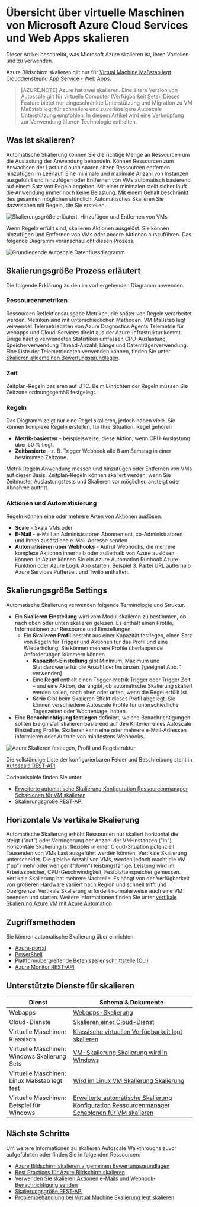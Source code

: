 <properties
    pageTitle="Übersicht über virtuelle Maschinen von Microsoft Azure Cloud Services und Web Apps skalieren | Microsoft Azure"
    description="Übersicht über automatische Skalierung in Microsoft Azure. Gilt für virtuelle Computer, Cloud-Services und webapps."
    authors="rboucher"
    manager="carolz"
    editor=""
    services="monitoring-and-diagnostics"
    documentationCenter="monitoring-and-diagnostics"/>

<tags
    ms.service="monitoring-and-diagnostics"
    ms.workload="na"
    ms.tgt_pltfrm="na"
    ms.devlang="na"
    ms.topic="article"
    ms.date="09/06/2016"
    ms.author="robb"/>

# <a name="overview-of-autoscale-in-microsoft-azure-virtual-machines-cloud-services-and-web-apps"></a>Übersicht über virtuelle Maschinen von Microsoft Azure Cloud Services und Web Apps skalieren

Dieser Artikel beschreibt, was Microsoft Azure skalieren ist, ihren Vorteilen und zu verwenden.  

Azure Bildschirm skalieren gilt nur für [Virtual Machine Maßstab legt](https://azure.microsoft.com/services/virtual-machine-scale-sets/) [Clouddienste](https://azure.microsoft.com/services/cloud-services/)und [App Service - Web Apps](https://azure.microsoft.com/services/app-service/web/).

>[AZURE.NOTE] Azure hat zwei skalieren. Eine ältere Version von Autoscale gilt für virtuelle Computer (Verfügbarkeit Sets). Dieses Feature bietet nur eingeschränkte Unterstützung und Migration zu VM Maßstab legt für schnellere und zuverlässigere Autoscale Unterstützung empfohlen. In diesem Artikel wird eine Verknüpfung zur Verwendung älteren Technologie enthalten.  


## <a name="what-is-autoscale"></a>Was ist skalieren?

Automatische Skalierung können Sie die richtige Menge an Ressourcen um die Auslastung der Anwendung behandeln. Können Ressourcen zum Anwachsen der Last und auch sparen sitzen Ressourcen entfernen hinzufügen im Leerlauf. Eine minimale und maximale Anzahl von Instanzen ausgeführt und hinzufügen oder Entfernen von VMs automatisch basierend auf einem Satz von Regeln angeben. Mit einer minimalen stellt sicher läuft die Anwendung immer noch keine Belastung. Mit einem Gehalt beschränkt des gesamten möglichen stündlich. Automatisches Skalieren Sie dazwischen mit Regeln, die Sie erstellen.

 ![Skalierungsgröße erläutert. Hinzufügen und Entfernen von VMs](./media/monitoring-autoscale-overview/AutoscaleConcept.png)

Wenn Regeln erfüllt sind, skalieren Aktionen ausgelöst. Sie können hinzufügen und Entfernen von VMs oder andere Aktionen auszuführen. Das folgende Diagramm veranschaulicht diesen Prozess.  

 ![Grundlegende Autoscale Datenflussdiagramm](./media/monitoring-autoscale-overview/AutoscaleOverview3.png)


## <a name="autoscale-process-explained"></a>Skalierungsgröße Prozess erläutert
Die folgende Erklärung zu den im vorhergehenden Diagramm anwenden.   

### <a name="resource-metrics"></a>Ressourcenmetriken
Ressourcen Reflektionsausgabe Metriken, die später von Regeln verarbeitet werden. Metriken sind mit unterschiedlichen Methoden.
VM Maßstab legt verwendet Telemetriedaten von Azure Diagnostics Agents Telemetrie für webapps und Cloud-Services direkt aus der Azure-Infrastruktur kommt. Einige häufig verwendeten Statistiken umfassen CPU-Auslastung, Speicherverwendung Thread-Anzahl, Länge und Datenträgerverwendung. Eine Liste der Telemetriedaten verwenden können, finden Sie unter [Skalieren allgemeinen Bewertungsgrundlagen](insights-autoscale-common-metrics.md).

### <a name="time"></a>Zeit
Zeitplan-Regeln basieren auf UTC. Beim Einrichten der Regeln müssen Sie Zeitzone ordnungsgemäß festgelegt.  

### <a name="rules"></a>Regeln
Das Diagramm zeigt nur eine Regel skalieren, jedoch haben viele. Sie können komplexe Regeln erstellen, für Ihre Situation.  Regel gehören  

 - **Metrik-basierten** - beispielsweise, diese Aktion, wenn CPU-Auslastung über 50 % liegt.
 - **Zeitbasierte** - z. B. Trigger Webhook alle 8 am Samstag in einer bestimmten Zeitzone.

Metrik Regeln Anwendung messen und hinzufügen oder Entfernen von VMs auf dieser Basis. Zeitplan-Regeln können skaliert werden, wenn Sie Zeitmuster Auslastungstests und Skalieren vor möglichen ansteigt oder Abnahme auftritt.  


### <a name="actions-and-automation"></a>Aktionen und Automatisierung

Regeln können eine oder mehrere Arten von Aktionen auslösen.

- **Scale** - Skala VMs oder
- **E-Mail** - e-Mail an Administratoren Abonnement, co-Administratoren und Ihnen zusätzliche e-Mail-Adresse senden
- **Automatisieren über Webhooks** - Aufruf Webhooks, die mehrere komplexe Aktionen innerhalb oder außerhalb von Azure auslösen können. In Azure können Sie ein Azure Automation Runbook Azure Funktion oder Azure Logik App starten. Beispiel 3. Partei URL außerhalb Azure Services Pufferzeit und Twilio enthalten.


## <a name="autoscale-settings"></a>Skalierungsgröße Settings
Automatische Skalierung verwenden folgende Terminologie und Struktur.

- Ein **Skalieren Einstellung** wird vom Modul skalieren zu bestimmen, ob nach oben oder unten skalieren gelesen. Es enthält einen Profile, Informationen zur Ressource und Einstellungen.
    - Ein **Skalieren Profil** besteht aus einer Kapazität festlegen, einen Satz von Regeln für Trigger und Aktionen für das Profil und eine Wiederholung. Sie können mehrere Profile überlappende Anforderungen kümmern können.
        - **Kapazität-Einstellung** gibt Minimum, Maximum und Standardwerte für die Anzahl der Instanzen. [geeignet Abb. 1 verwenden]
        - Eine **Regel** enthält einen Trigger-Metrik Trigger oder Trigger Zeit – und eine Aktion, der angibt, ob automatische Skalierung skaliert werden sollen, nach oben oder unten, wenn die Regel erfüllt ist.
        - **Serie** Gibt beim Skalieren Effekt dieses Profil abgelegt. Sie können verschiedene Autoscale Profile für unterschiedliche Tageszeiten oder Wochentage, haben.
- Eine **Benachrichtigung festlegen** definiert, welche Benachrichtigungen sollten Ereignisfall skalieren basierend auf den Kriterien eines Autoscale Einstellung Profile. Skalieren kann eine oder mehrere e-Mail-Adressen informieren oder Aufrufe von mindestens Webhooks.

![Azure Skalieren festlegen, Profil und Regelstruktur](./media/monitoring-autoscale-overview/AzureResourceManagerRuleStructure3.png)

Die vollständige Liste der konfigurierbaren Felder und Beschreibung steht in [Autoscale REST-API](https://msdn.microsoft.com/library/dn931928.aspx).

Codebeispiele finden Sie unter

* [Erweiterte automatische Skalierung Konfiguration Ressourcenmanager Schablonen für VM skalieren](insights-advanced-autoscale-virtual-machine-scale-sets.md)  
* [Skalierungsgröße REST-API](https://msdn.microsoft.com/library/dn931953.aspx)



## <a name="horizontal-vs-vertical-scaling"></a>Horizontale Vs vertikale Skalierung

Automatische Skalierung erhöht Ressourcen nur skaliert horizontal die steigt ("out") oder Verringerung der Anzahl der VM-Instanzen ("in").  Horizontale Skalierung ist flexibler in einer Cloud-Situation potenziell Tausenden von VMs Last ausgeführt werden können. Vertikale Skalierung unterscheidet. Die gleiche Anzahl von VMs, werden jedoch macht die VM ("up") mehr oder weniger ("down") leistungsfähige. Leistung wird im Arbeitsspeicher, CPU-Geschwindigkeit, Festplattenspeicher gemessen.  Vertikale Skalierung hat mehrere Nachteile. Es hängt von der Verfügbarkeit von größeren Hardware variiert nach Region und schnell trifft und Obergrenze. Vertikale Skalierung erfordert normalerweise auch eine VM beenden und starten. Weitere Informationen finden Sie unter [vertikale Skalierung Azure VM mit Azure Automation](../virtual-machines/virtual-machines-linux-vertical-scaling-automation.md).


## <a name="methods-of-access"></a>Zugriffsmethoden
Sie können automatische Skalierung über einrichten

- [Azure-portal](insights-how-to-scale.md)
- [PowerShell](insights-powershell-samples.md#create-and-manage-autoscale-settings)
- [Plattformübergreifende Befehlszeilenschnittstelle (CLI)](insights-cli-samples.md#autoscale )
- [Azure Monitor REST-API](https://msdn.microsoft.com/library/azure/dn931953.aspx )

## <a name="supported-services-for-autoscale"></a>Unterstützte Dienste für skalieren


| Dienst                              | Schema & Dokumente                                       |
|--------------------------------------|-----------------------------------------------------|
| Webapps                             | [Webapps-Skalierung](insights-how-to-scale.md)              |
| Cloud-Dienste                       | [Skalieren einer Cloud-Dienst](../cloud-services/cloud-services-how-to-scale.md) |
| Virtuelle Maschinen: Klassisch           | [Klassische virtuellen Verfügbarkeit legt skalieren](https://blogs.msdn.microsoft.com/kaevans/2015/02/20/autoscaling-azurevirtual-machines/) |
| Virtuelle Maschinen: Windows Skalierung Sets| [VM-Skalierung Skalierung wird in Windows](../virtual-machine-scale-sets/virtual-machine-scale-sets-windows-autoscale.md)  |
| Virtuelle Maschinen: Linux Maßstab legt fest  | [Wird im Linux VM Skalierung Skalierung](../virtual-machine-scale-sets/virtual-machine-scale-sets-linux-autoscale.md) |
| Virtuelle Maschinen: Beispiel für Windows   | [Erweiterte automatische Skalierung Konfiguration Ressourcenmanager Schablonen für VM skalieren](insights-advanced-autoscale-virtual-machine-scale-sets.md) |

## <a name="next-steps"></a>Nächste Schritte

Um weitere Informationen zu skalieren Autoscale Walkthroughs zuvor aufgeführten oder finden Sie in folgenden Ressourcen:

- [Azure Bildschirm skalieren allgemeinen Bewertungsgrundlagen](insights-autoscale-common-metrics.md)
- [Best Practices für Azure Bildschirm skalieren](insights-autoscale-best-practices.md)
- [Verwenden Sie skalieren Aktionen e-Mails und Webhook-Benachrichtigung senden](insights-autoscale-to-webhook-email.md)
- [Skalierungsgröße REST-API](https://msdn.microsoft.com/library/dn931953.aspx)
- [Problembehandlung bei Virtual Machine Skalierung legt skalieren](../virtual-machine-scale-sets/virtual-machine-scale-sets-troubleshoot.md)
